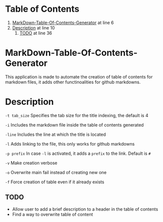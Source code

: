 # Table of Contents
1. [MarkDown-Table-Of-Contents-Generator](#markdown-table-of-contents-generator) at line 6
2. [Description](#description) at line 10
    1. [TODO](#todo) at line 36

# MarkDown-Table-Of-Contents-Generator

This application is made to automate the creation of table of contents for markdown files, it adds other functinoalities for github markdowns.

# Description

`-t tab_size`
Specifies the tab size for the title indexing, the default is 4

`-i`
Includes the markdown file inside the table of contents generated

`-line`
Includes the line at which the title is located

`-l`
Adds linking to the file, this only works for github markdowns

`-p prefix`
In case `-l` is activated, it adds a `prefix` to the link. Default is `#`

`-v`
Make creation verbose

`-o`
Overwrite main fail instead of creating new one

`-f`
Force creation of table even if it already exists

## TODO
- Allow user to add a brief description to a header in the table of contents
- Find a way to overwrite table of content
